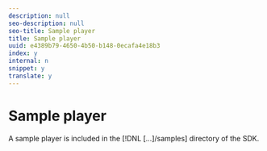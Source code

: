 ```yaml
---
description: null
seo-description: null
seo-title: Sample player
title: Sample player
uuid: e4389b79-4650-4b50-b148-0ecafa4e18b3
index: y
internal: n
snippet: y
translate: y
---
```


# Sample player

A sample player is included in the [!DNL  […]/samples] directory of the SDK.
